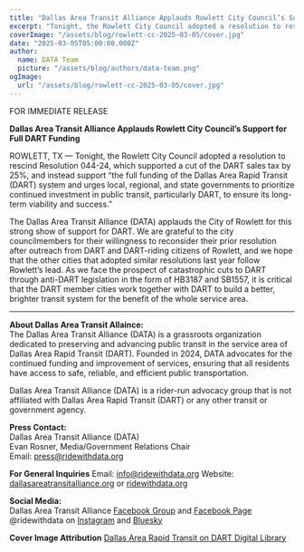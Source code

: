 ```yaml
---
title: "Dallas Area Transit Alliance Applauds Rowlett City Council’s Support for Full DART Funding"
excerpt: "Tonight, the Rowlett City Council adopted a resolution to rescind Resolution 044-24, which supported a cut of the DART sales tax by 25%, and instead support the full funding of the Dallas Area Rapid Transit (DART) system."
coverImage: "/assets/blog/rowlett-cc-2025-03-05/cover.jpg"
date: "2025-03-05T05:00:00.000Z"
author:
  name: DATA Team
  picture: "/assets/blog/authors/data-team.png"
ogImage:
  url: "/assets/blog/rowlett-cc-2025-03-05/cover.jpg"
---
```


FOR IMMEDIATE RELEASE

**Dallas Area Transit Alliance Applauds Rowlett City Council’s Support for Full DART Funding**  

ROWLETT, TX — Tonight, the Rowlett City Council adopted a resolution to rescind Resolution 044-24, which supported a cut of the DART sales tax by 25%, and instead support “the full funding of the Dallas Area Rapid Transit (DART) system and urges local, regional, and state
governments to prioritize continued investment in public transit, particularly DART, to ensure its long-term viability and success.”

The Dallas Area Transit Alliance (DATA) applauds the City of Rowlett for this strong show of support for DART. We are grateful to the city councilmembers for their willingness to reconsider their prior resolution after outreach from DART and DART-riding citizens of Rowlett, and we hope that the other cities that adopted similar resolutions last year follow Rowlett’s lead. As we face the prospect of catastrophic cuts to DART through anti-DART legislation in the form of HB3187 and SB1557, it is critical that the DART member cities work together with DART to build a better, brighter transit system for the benefit of the whole service area.


---

**About Dallas Area Transit Allaince:**  
The Dallas Area Transit Alliance (DATA) is a grassroots organization dedicated to preserving and advancing public transit in the service area of Dallas Area Rapid Transit (DART). Founded in 2024, DATA advocates for the continued funding and improvement of services, ensuring that all residents have access to safe, reliable, and efficient public transportation.  

Dallas Area Transit Alliance (DATA) is a rider-run advocacy group that is not affiliated with Dallas Area Rapid Transit (DART) or any other transit or government agency.  

**Press Contact:**  
Dallas Area Transit Alliance (DATA)  
Evan Rosner, Media/Government Relations Chair    
Email: [press@ridewithdata.org](mailto:press@ridewithdata.org)  

**For General Inquiries**
Email: [info@ridewithdata.org](mailto:info@ridewithdata.org)
Website: [dallasareatransitalliance.org](https://dallasareatransitalliance.org) or [ridewithdata.org](https://ridewithdata.org)  

**Social Media:**  
Dallas Area Transit Alliance [Facebook Group](https://www.facebook.com/groups/7092451177524504) and [Facebook Page](https://www.facebook.com/profile.php?id=61563559341185)  
@ridewithdata on [Instagram](https://instagram.com/ridewithdata) and [Bluesky](https://bsky.app/profile/ridewithdata.org)  

**Cover Image Attribution**
[Dallas Area Rapid Transit on DART Digital Library](https://digitallibrary.dart.org/dallasarearapidtransit/digitallibrary/#!asset/5mxkf4gchsj43mbx8mpbcr)  


